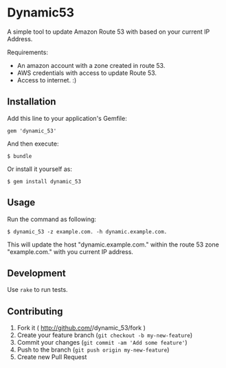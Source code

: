 # Dynamic53

A simple tool to update Amazon Route 53 with based on your current IP Address.

Requirements:

* An amazon account with a zone created in route 53.
* AWS credentials with access to update Route 53.
* Access to internet. :)

## Installation

Add this line to your application's Gemfile:

    gem 'dynamic_53'

And then execute:

    $ bundle

Or install it yourself as:

    $ gem install dynamic_53

## Usage

Run the command as following:

    $ dynamic_53 -z example.com. -h dynamic.example.com.

This will update the host "dynamic.example.com." within the route 53 zone "example.com." with you current IP address.

## Development

Use `rake` to run tests.

## Contributing

1. Fork it ( http://github.com/<my-github-username>/dynamic_53/fork )
2. Create your feature branch (`git checkout -b my-new-feature`)
3. Commit your changes (`git commit -am 'Add some feature'`)
4. Push to the branch (`git push origin my-new-feature`)
5. Create new Pull Request

